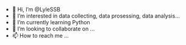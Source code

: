 - 👋 Hi, I’m @LyleSSB
- 👀 I’m interested in data collecting, data prosessing, data analysis...
- 🌱 I’m currently learning Python
- 💞️ I’m looking to collaborate on ...
- 📫 How to reach me ...

<!---
LyleSSB/LyleSSB is a ✨ special ✨ repository because its `README.md` (this file) appears on your GitHub profile.
You can click the Preview link to take a look at your changes.
--->
